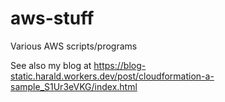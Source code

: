 # aws-stuff

Various AWS scripts/programs

See also my blog at https://blog-static.harald.workers.dev/post/cloudformation-a-sample_S1Ur3eVKG/index.html
